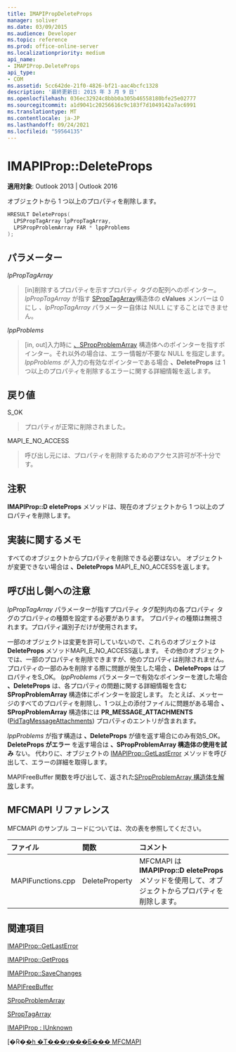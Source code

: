 ```yaml
---
title: IMAPIPropDeleteProps
manager: soliver
ms.date: 03/09/2015
ms.audience: Developer
ms.topic: reference
ms.prod: office-online-server
ms.localizationpriority: medium
api_name:
- IMAPIProp.DeleteProps
api_type:
- COM
ms.assetid: 5cc642de-21f0-4826-bf21-aac4bcfc1328
description: '最終更新日: 2015 年 3 月 9 日'
ms.openlocfilehash: 036ec32924c8bbb0a305b46558180bfe25e02777
ms.sourcegitcommit: a1d9041c20256616c9c183f7d1049142a7ac6991
ms.translationtype: MT
ms.contentlocale: ja-JP
ms.lasthandoff: 09/24/2021
ms.locfileid: "59564135"
---
```

# <a name="imapipropdeleteprops"></a>IMAPIProp::DeleteProps

  
  
**適用対象**: Outlook 2013 | Outlook 2016 
  
オブジェクトから 1 つ以上のプロパティを削除します。 
  
```cpp
HRESULT DeleteProps(
  LPSPropTagArray lpPropTagArray,
  LPSPropProblemArray FAR * lppProblems
);
```

## <a name="parameters"></a>パラメーター

 _lpPropTagArray_
  
> [in]削除するプロパティを示すプロパティ タグの配列へのポインター。 _lpPropTagArray_ が指す [SPropTagArray](sproptagarray.md)構造体の **cValues** メンバーは 0 にし _、lpPropTagArray_ パラメーター自体は NULL にすることはできません。 
    
 _lppProblems_
  
> [in, out]入力時に [、SPropProblemArray](spropproblemarray.md) 構造体へのポインターを指すポインター。それ以外の場合は、エラー情報が不要な NULL を指定します。 _lppProblems が_ 入力の有効なポインターである場合 **、DeleteProps** は 1 つ以上のプロパティを削除するエラーに関する詳細情報を返します。 
    
## <a name="return-value"></a>戻り値

S_OK 
  
> プロパティが正常に削除されました。
    
MAPI_E_NO_ACCESS 
  
> 呼び出し元には、プロパティを削除するためのアクセス許可が不十分です。
    
## <a name="remarks"></a>注釈

**IMAPIProp::D eleteProps** メソッドは、現在のオブジェクトから 1 つ以上のプロパティを削除します。 
  
## <a name="notes-to-implementers"></a>実装に関するメモ

すべてのオブジェクトからプロパティを削除できる必要はない。 オブジェクトが変更できない場合は **、DeleteProps** MAPI_E_NO_ACCESSを返します。 
  
## <a name="notes-to-callers"></a>呼び出し側への注意

_lpPropTagArray_ パラメーターが指すプロパティ タグ配列内の各プロパティ タグのプロパティの種類を設定する必要があります。 プロパティの種類は無視されます。プロパティ識別子だけが使用されます。 
  
一部のオブジェクトは変更を許可していないので、これらのオブジェクトは **DeleteProps** メソッドMAPI_E_NO_ACCESS返します。 その他のオブジェクトでは、一部のプロパティを削除できますが、他のプロパティは削除されません。 プロパティの一部のみを削除する際に問題が発生した場合 **、DeleteProps** はプロパティをS_OK。 _lppProblems_ パラメーターで有効なポインターを渡した場合 **、DeleteProps** は、各プロパティの問題に関する詳細情報を含む **SPropProblemArray** 構造体にポインターを設定します。 たとえば、メッセージのすべてのプロパティを削除し、1 つ以上の添付ファイルに問題がある場合 **、SPropProblemArray** 構造体には **PR_MESSAGE_ATTACHMENTS** ([PidTagMessageAttachments](pidtagmessageattachments-canonical-property.md)) プロパティのエントリが含まれます。 
  
_lppProblems_ が指す構造は **、DeleteProps** が値を返す場合にのみ有効S_OK。 **DeleteProps がエラー** を返す場合は **、SPropProblemArray 構造体の使用を試み** ない。 代わりに、オブジェクトの [IMAPIProp::GetLastError](imapiprop-getlasterror.md) メソッドを呼び出して、エラーの詳細を取得します。 
  
MAPIFreeBuffer 関数を呼び出して、返された[SPropProblemArray 構造体を解放](mapifreebuffer.md)します。  
  
## <a name="mfcmapi-reference"></a>MFCMAPI リファレンス

MFCMAPI のサンプル コードについては、次の表を参照してください。
  
|**ファイル**|**関数**|**コメント**|
|:-----|:-----|:-----|
|MAPIFunctions.cpp  <br/> |DeleteProperty  <br/> |MFCMAPI は **IMAPIProp::D eleteProps** メソッドを使用して、オブジェクトからプロパティを削除します。  <br/> |
   
## <a name="see-also"></a>関連項目



[IMAPIProp::GetLastError](imapiprop-getlasterror.md)
  
[IMAPIProp::GetProps](imapiprop-getprops.md)
  
[IMAPIProp::SaveChanges](imapiprop-savechanges.md)
  
[MAPIFreeBuffer](mapifreebuffer.md)
  
[SPropProblemArray](spropproblemarray.md)
  
[SPropTagArray](sproptagarray.md)
  
[IMAPIProp : IUnknown](imapipropiunknown.md)


[�R�[�h �T���v���Ƃ��� MFCMAPI](mfcmapi-as-a-code-sample.md)

